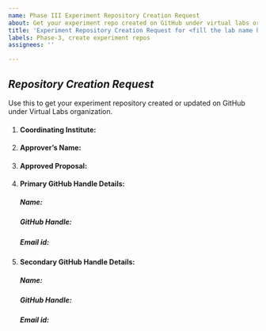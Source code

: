 ```yaml
---
name: Phase III Experiment Repository Creation Request
about: Get your experiment repo created on GitHub under virtual labs organization.
title: 'Experiment Repository Creation Request for <fill the lab name here>'
labels: Phase-3, create experiment repos
assignees: ''

---
```


## *Repository Creation Request*
Use this to get your experiment repository created or updated on GitHub under Virtual Labs organization.

1. #### Coordinating Institute:<!--Your institute name -->

2. #### Approver’s Name:<!--Name of the approver-->

3. #### Approved Proposal:<!--Please upload the PDF of the approved proposal-->

4. #### Primary GitHub Handle Details: <!--Please provide the Primary GitHub handle details to which write permissions need to be given and notifications need to be sent-->
   ##### Name:<!--Please provide the Name that the Primary GitHub Handle is associated with-->
   ##### GitHub Handle:<!--Please provide the email id that the Primary GitHub Handle is associated with-->
   ##### Email id:<!--Please provide the email id that the Primary GitHub Handle is associated with-->

5. #### Secondary GitHub Handle Details: <!--Please provide the additional GitHub handle(s) to which write permissions need to be given-->
   ##### Name:<!--Please provide the Name that the Secondary GitHub Handle is associated with-->
   ##### GitHub Handle:<!--Please provide the email id that the Secondary GitHub Handle is associated with-->
   ##### Email id:<!--Please provide the email id that the Secondary GitHub Handle is associated with-->

